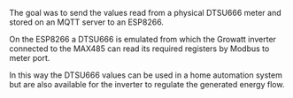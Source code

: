 The goal was to send the values read from a physical DTSU666 meter and stored on an MQTT server to an ESP8266.

On the ESP8266 a DTSU666 is emulated from which the Growatt inverter connected to the MAX485 can read its required registers by Modbus to meter port.

In this way the DTSU666 values can be used in a home automation system but are also available for the inverter to regulate the generated energy flow.
